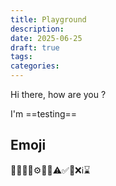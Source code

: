 ```yaml
---
title: Playground
description: 
date: 2025-06-25
draft: true
tags: 
categories:
---
```


Hi there, how are you ?

I'm ==testing==

## Emoji

🚀💡🔧🔁⚙️📝📌⚠️✅🍒❌ℹ️⌛